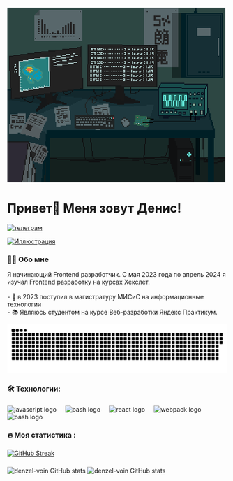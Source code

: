 ![computers](./assets/Laboratory%20研究室.gif)

# Привет👋 Меня зовут Денис!

[![телеграм](https://img.shields.io/static/v1?message=Telegram&logo=telegram&label=&color=2CA5E0&logoColor=white&labelColor=&style=for-the-badge)](https://t.me/Denzel_vojn)

[![Иллюстрация](https://www.codewars.com/users/denzel_vojn/badges/micro)](https://www.codewars.com/users/denzel_vojn)

### 👩‍💻  Обо мне

Я начинающий Frontend разработчик. С мая 2023 года по апрель 2024 я изучал Frontend разработку на курсах Хекслет. <br><br>- 🔭 в 2023 поступил в магистратуру МИСиС на информационные технологии<br>- 📚 Являюсь студентом на курсе Веб-разработки Яндекс Практикум.

<img width="600" src="./assets/snake.svg" alt="snake"/>

###

### 🛠 Технологии:

###

<div align="left">
  <img src="https://cdn.jsdelivr.net/gh/devicons/devicon/icons/javascript/javascript-original.svg" height="40" alt="javascript logo"  />
  <img width="12" />
  <img src="https://cdn.jsdelivr.net/gh/devicons/devicon/icons/typescript/typescript-original.svg" height="40" alt="bash logo"  />
  <img width="12" />
  <img src="https://cdn.jsdelivr.net/gh/devicons/devicon/icons/react/react-original.svg" height="40" alt="react logo"  />
  <img width="12" />
  <img src="https://cdn.simpleicons.org/webpack/8DD6F9" height="40" alt="webpack logo"  />
  <img width="12" />
  <img src="https://cdn.simpleicons.org/gnubash/4EAA25" height="40" alt="bash logo"  />
  <img width="12" />
</div>

###

<h3 align="left">🔥   Моя статистика :</h3>

###

[![GitHub Streak](https://streak-stats.demolab.com?user=denzel-voin&theme=dark&hide_border=true)](https://git.io/streak-stats)

###

![denzel-voin GitHub stats](https://github-readme-stats.vercel.app/api?username=denzel-voin&theme=monokai&show_icons=true)
![denzel-voin GitHub stats](https://github-readme-stats.vercel.app/api/top-langs?username=denzel-voin&theme=monokai&show_icons=true)
###
